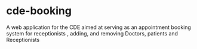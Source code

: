 # cde-booking
A web application for the CDE aimed at serving as an appointment booking system for receptionists , adding, and removing Doctors, patients and Receptionists
